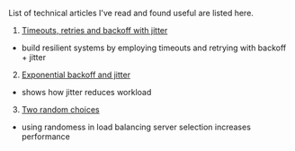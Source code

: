 List of technical articles I've read and found useful are listed here.

1. [Timeouts, retries and backoff with jitter](https://aws.amazon.com/builders-library/timeouts-retries-and-backoff-with-jitter/)
- build resilient systems by employing timeouts and retrying with backoff + jitter
2. [Exponential backoff and jitter](https://aws.amazon.com/builders-library/timeouts-retries-and-backoff-with-jitter/)
- shows how jitter reduces workload
3. [Two random choices](https://brooker.co.za/blog/2012/01/17/two-random.html)
- using randomess in load balancing server selection increases performance

